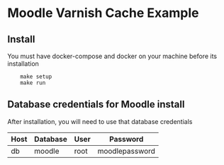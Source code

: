 # Moodle Varnish Cache Example

## Install
You must have docker-compose and docker on your machine before its installation

```
    make setup
    make run
```

## Database credentials for Moodle install
After installation, you will need to use that database credentials

| Host | Database | User | Password       |
|------|----------|------|----------------|
|  db  |  moodle  | root | moodlepassword |